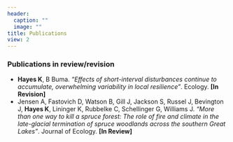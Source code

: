 ```yaml
---
header:
  caption: ""
  image: ""
title: Publications
view: 2
---
```

### Publications in review/revision

- **Hayes K**, B Buma. *“Effects of short-interval disturbances continue to accumulate, overwhelming variability in local resilience”*. Ecology. **[In Revision]**
- Jensen A, Fastovich D, Watson B, Gill J, Jackson S, Russel J, Bevington J, **Hayes K**, Lininger K, Rubbelke C, Schellinger G, Williams J. *“More than one way to kill a spruce forest: The role of fire and climate in the late-glacial termination of spruce woodlands across the southern Great Lakes”*. Journal of Ecology. **[In Review]**

